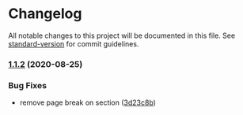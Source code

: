 # Changelog

All notable changes to this project will be documented in this file. See [standard-version](https://github.com/conventional-changelog/standard-version) for commit guidelines.

### [1.1.2](https://github.com/nekofar/fresh-theme-sadeh/compare/v1.1.1...v1.1.2) (2020-08-25)


### Bug Fixes

* remove page break on section ([3d23c8b](https://github.com/nekofar/fresh-theme-sadeh/commit/3d23c8b72a8600586fbc2b504e9f47cf9a5a36e4))
